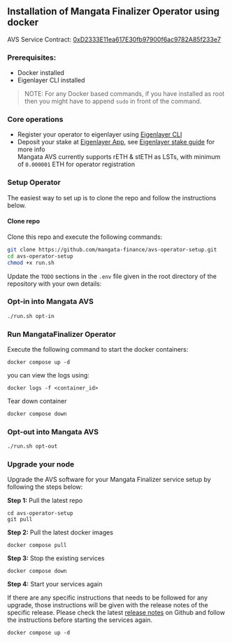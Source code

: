 ## Installation of Mangata Finalizer Operator using docker

AVS Service Contract: [0xD2333E11ea617E30fb97900f6ac9782A85f233e7](https://goerli.etherscan.io/address/0xD2333E11ea617E30fb97900f6ac9782A85f233e7)

### Prerequisites:
* Docker installed
* Eigenlayer CLI installed

> NOTE: For any Docker based commands, if you have installed as root then you might have to append `sudo` in front of the command.

### Core operations
* Register your operator to eigenlayer using [Eigenlayer CLI](https://github.com/Layr-Labs/eigenlayer-cli)
* Deposit your stake at [Eigenlayer App](https://goerli.eigenlayer.xyz/), see [Eigenlayer stake guide](https://docs.eigenlayer.xyz/restaking-guides/restaking-user-guide) for more info\
Mangata AVS currently supports rETH & stETH as LSTs, with minimum of `0.000001` ETH for operator registration

### Setup Operator
The easiest way to set up is to clone the repo and follow the instructions below.

#### Clone repo
Clone this repo and execute the following commands:
```bash
git clone https://github.com/mangata-finance/avs-operator-setup.git
cd avs-operator-setup
chmod +x run.sh
```
Update the `TODO` sections in the  `.env` file given in the root directory of the repository with your own details:

### Opt-in into Mangata AVS
```bash
./run.sh opt-in
```

### Run MangataFinalizer Operator
Execute the following command to start the docker containers:
```
docker compose up -d
```
you can view the logs using:
```
docker logs -f <container_id>
```
Tear down container
```bash
docker compose down
```
### Opt-out into Mangata AVS
```bash
./run.sh opt-out
```
### Upgrade your node

Upgrade the AVS software for your Mangata Finalizer service setup by following the steps below:

**Step 1:** Pull the latest repo

```
cd avs-operator-setup
git pull
```

**Step 2:** Pull the latest docker images

```
docker compose pull
```

**Step 3:** Stop the existing services

```
docker compose down
```

**Step 4:** Start your services again

If there are any specific instructions that needs to be followed for any upgrade, those instructions will be given with the release notes of the specific release. Please check the latest [release notes](https://github.com/mangata-finance/avs-operator-setup/releases) on Github and follow the instructions before starting the services again.

```
docker compose up -d
```
